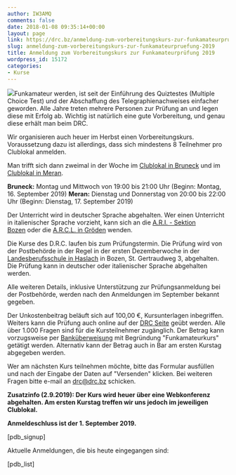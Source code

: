 ```yaml
---
author: IW3AMQ
comments: false
date: 2018-01-08 09:35:14+00:00
layout: page
link: https://drc.bz/anmeldung-zum-vorbereitungskurs-zur-funkamateurpruefung-2019/
slug: anmeldung-zum-vorbereitungskurs-zur-funkamateurpruefung-2019
title: Anmeldung zum Vorbereitungskurs zur Funkamateurprüfung 2019
wordpress_id: 15172
categories:
- Kurse
---
```


![](https://drc.bz/wp-content/uploads/2017/02/kurs-afu-2017-1.jpg)Funkamateur werden, ist seit der Einführung des Quiztestes (Multiple Choice Test) und der Abschaffung des Telegraphienachweises einfacher geworden. Alle Jahre treten mehrere Personen zur Prüfung an und legen diese mit Erfolg ab. Wichtig ist natürlich eine gute Vorbereitung, und genau diese erhält man beim DRC.




Wir organisieren auch heuer im Herbst einen Vorbereitungskurs. Voraussetzung dazu ist allerdings, dass sich mindestens 8 Teilnehmer pro Clublokal anmelden.




Man trifft sich dann zweimal in der Woche im [Clublokal in Bruneck](https://drc.bz/kontakt/adresse/) und im [Clublokal in Meran](https://drc.bz/kontakt/adresse/).




**Bruneck:** Montag und Mittwoch von 19:00 bis 21:00 Uhr (Beginn: Montag, 16. September 2019)
**Meran:** Dienstag und Donnerstag von 20:00 bis 22:00 Uhr (Beginn: Dienstag, 17. September 2019)




Der Unterricht wird in deutscher Sprache abgehalten. Wer einen Unterricht in italienischer Sprache vorzieht, kann sich an die [A.R.I. - Sektion Bozen](http://www.aribz.it) oder die [A.R.C.L. in Gröden](http://www.arcl.eu/) wenden.




Die Kurse des D.R.C. laufen bis zum Prüfungstermin. Die Prüfung wird von der Postbehörde in der Regel in der ersten Dezemberwoche in der [Landesberufsschule in Haslach](http://www.cts-einaudi.fpbz.it/) in Bozen, St. Gertraudweg 3, abgehalten. Die Prüfung kann in deutscher oder italienischer Sprache abgehalten werden.




Alle weiteren Details, inklusive Unterstützung zur Prüfungsanmeldung bei der Postbehörde, werden nach den Anmeldungen im September bekannt gegeben.




Der Unkostenbeitrag beläuft sich auf 100,00 €, Kursunterlagen inbegriffen. Weiters kann die Prüfung auch online auf der [DRC Seite](https://drc.bz/interessante-links/afu-pruefungsfragen/) geübt werden. Alle über 1.000 Fragen sind für die Kursteilnehmer zugänglich. Der Betrag kann vorzugsweise per [Banküberweisung](https://drc.bz/kontakt/bankverbindung/) mit Begründung "Funkamateurkurs" getätigt werden. Alternativ kann der Betrag auch in Bar am ersten Kurstag abgegeben werden.




Wer am nächsten Kurs teilnehmen möchte, bitte das Formular ausfüllen und nach der Eingabe der Daten auf "Versenden" klicken. Bei weiteren Fragen bitte e-mail an [drc@drc.bz](mailto:drc@drc.bz) schicken.


**Zusatzinfo (2.9.2019): Der Kurs wird heuer über eine Webkonferenz abgehalten. Am ersten Kurstag treffen wir uns jedoch im jeweiligen Clublokal.**

**Anmeldeschluss ist der 1. September 2019.**

[pdb_signup]

Aktuelle Anmeldungen, die bis heute eingegangen sind:

[pdb_list]
